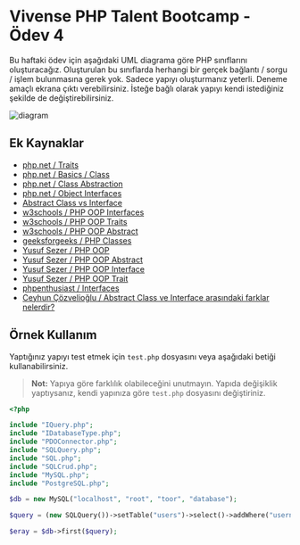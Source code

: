 # Vivense PHP Talent Bootcamp - Ödev 4

Bu haftaki ödev için aşağıdaki UML diagrama göre PHP sınıflarını oluşturacağız. Oluşturulan bu sınıflarda herhangi bir gerçek bağlantı / sorgu / işlem bulunmasına gerek yok. Sadece yapıyı oluşturmanız yeterli. Deneme amaçlı ekrana çıktı verebilirsiniz. İsteğe bağlı olarak yapıyı kendi istediğiniz şekilde de değiştirebilirsiniz.

![diagram](https://github.com/php-bootcamp/odev4/blob/master/diagram.jpeg?raw=true)

## Ek Kaynaklar

- [php.net / Traits](https://www.php.net/manual/en/language.oop5.traits.php)
- [php.net / Basics / Class](https://www.php.net/manual/en/language.oop5.basic.php)
- [php.net / Class Abstraction](https://www.php.net/manual/en/language.oop5.abstract.php)
- [php.net / Object Interfaces](https://www.php.net/manual/en/language.oop5.interfaces.php)
- [Abstract Class vs Interface](https://codeinphp.github.io/post/abstract-class-vs-interface/)
- [w3schools / PHP OOP Interfaces](https://www.w3schools.com/php/php_oop_interfaces.asp)
- [w3schools / PHP OOP Traits](https://www.w3schools.com/php/php_oop_traits.asp)
- [w3schools / PHP OOP Abstract](https://www.w3schools.com/php/php_oop_classes_abstract.asp)
- [geeksforgeeks / PHP Classes](https://www.geeksforgeeks.org/php-classes/)
- [Yusuf Sezer / PHP OOP](https://www.yusufsezer.com.tr/php-oop/)
- [Yusuf Sezer / PHP OOP Abstract](https://www.yusufsezer.com.tr/php-oop-abstract/)
- [Yusuf Sezer / PHP OOP Interface](https://www.yusufsezer.com.tr/php-oop-interface/)
- [Yusuf Sezer / PHP OOP Trait](https://www.yusufsezer.com.tr/php-oop-trait/)
- [phpenthusiast / Interfaces](https://phpenthusiast.com/object-oriented-php-tutorials/interfaces)
- [Ceyhun Çözvelioğlu / Abstract Class ve Interface arasındaki farklar nelerdir?](https://medium.com/software-development-turkey/abstract-class-ve-interface-aras%C4%B1ndaki-farklar-nelerdir-3c0a4f956eba)

## Örnek Kullanım

Yaptığınız yapıyı test etmek için `test.php` dosyasını veya aşağıdaki betiği kullanabilirsiniz.

> **Not:** Yapıya göre farklılık olabileceğini unutmayın. Yapıda değişiklik yaptıysanız, kendi yapınıza göre `test.php` dosyasını değiştiriniz.

```php
<?php

include "IQuery.php";
include "IDatabaseType.php";
include "PDOConnector.php";
include "SQLQuery.php";
include "SQL.php";
include "SQLCrud.php";
include "MySQL.php";
include "PostgreSQL.php";

$db = new MySQL("localhost", "root", "toor", "database");

$query = (new SQLQuery())->setTable("users")->select()->addWhere("username", "=", ":user")->addBinding("user", "eray");

$eray = $db->first($query);
```
